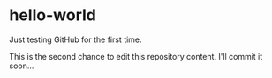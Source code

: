 # hello-world
Just testing GitHub for the first time.

This is the second chance to edit this repository content.
I'll commit it soon...
